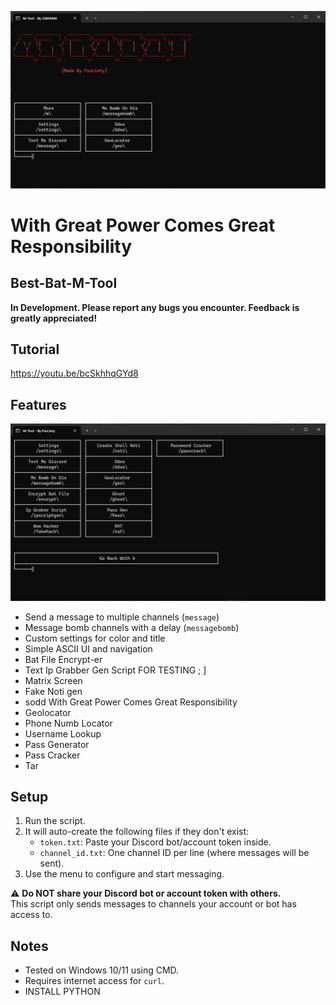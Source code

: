 ![Banner](https://github.com/NFCsamurai/Best-Bat-M-Tool/raw/main/img/Banner.png)
# With Great Power Comes Great Responsibility

## Best-Bat-M-Tool
**In Development. Please report any bugs you encounter. Feedback is greatly appreciated!**

## Tutorial
https://youtu.be/bcSkhhqGYd8

## Features
![Banner](https://github.com/NFCsamurai/Best-Bat-M-Tool/raw/main/img/Page.png)

- Send a message to multiple channels (`message`)
- Message bomb channels with a delay (`messagebomb`)
- Custom settings for color and title
- Simple ASCII UI and navigation
- Bat File Encrypt-er
- Text Ip Grabber Gen Script FOR TESTING ; ]
- Matrix Screen
- Fake Noti gen
- sodd With Great Power Comes Great Responsibility
- Geolocator
- Phone Numb Locator
- Username Lookup
- Pass Generator
- Pass Cracker
- Tar



## Setup

1. Run the script.
2. It will auto-create the following files if they don't exist:
    - `token.txt`: Paste your Discord bot/account token inside.
    - `channel_id.txt`: One channel ID per line (where messages will be sent).
3. Use the menu to configure and start messaging.

⚠️ **Do NOT share your Discord bot or account token with others.**  
This script only sends messages to channels your account or bot has access to.

## Notes

- Tested on Windows 10/11 using CMD.
- Requires internet access for `curl`.
- INSTALL PYTHON
